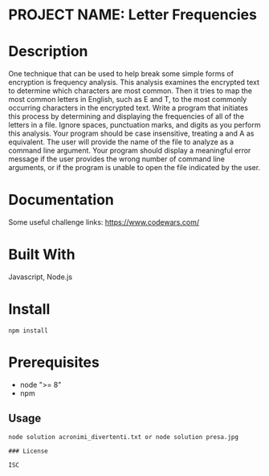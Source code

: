 # PROJECT NAME: Letter Frequencies

# Description
One technique that can be used to help break some simple forms of encryption is frequency analysis.
This analysis examines the encrypted text to determine which characters are most common.
Then it tries to map the most common letters in English, such as E and T, to the most commonly occurring characters in the encrypted text.
Write a program that initiates this process by determining and displaying the frequencies of all of the letters in a file.
Ignore spaces, punctuation marks, and digits as you perform this analysis.
Your program should be case insensitive, treating a and A as equivalent.
The user will provide the name of the file to analyze as a command line argument.
Your program should display a meaningful error message if the user provides the wrong number of command line arguments, or if the program is unable to open the file indicated by the user.


# Documentation
Some useful challenge links: https://www.codewars.com/


# Built With
Javascript, Node.js

# Install
```
npm install
```

# Prerequisites
- node ">= 8"
- npm

## Usage

```
node solution acronimi_divertenti.txt or node solution presa.jpg

### License

ISC

